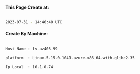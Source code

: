 
   
#### This Page Create at:

```bash

2023-07-31 - 14:46:40 UTC

```

#### Create By Machine:

```bash

Host Name : fv-az403-99

platform  : Linux-5.15.0-1041-azure-x86_64-with-glibc2.35

Ip Local  : 10.1.0.74

```

